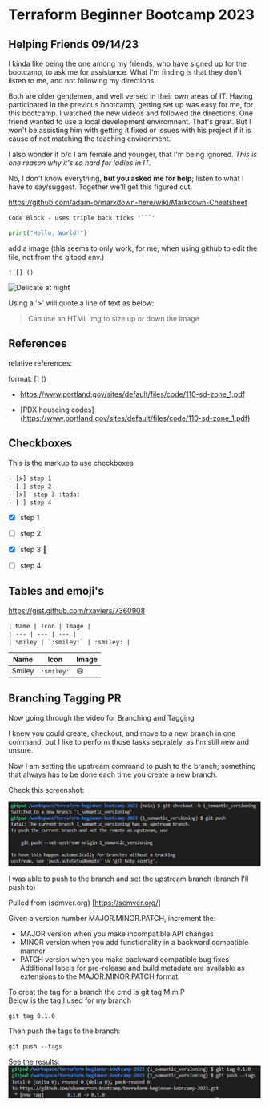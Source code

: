 # Terraform Beginner Bootcamp 2023


## Helping Friends 09/14/23
I kinda like being the one among my friends, who have signed up for the bootcamp, to ask me for 
assistance.  What I'm finding is that they don't listen to me, and not following my directions.

Both are older gentlemen, and well versed in their own areas of IT. Having participated
in the previous bootcamp, getting set up was easy for me, for this bootcamp.  I watched the new 
videos and followed the directions. One friend wanted to use a local development enviromnent.
That's great.  But I won't be assisting him with getting it fixed or issues with his project
if it is cause of not matching the teaching environment.

I also wonder if b/c I am female and younger, that I'm being ignored.
*This is one reason why it's so hard for ladies in IT.* 

No, I don't know everything, **but you asked me for help**; listen to what I have to say/suggest.
Together we'll get this figured out.

https://github.com/adam-p/markdown-here/wiki/Markdown-Cheatsheet

```
Code Block - uses triple back ticks '```' 
```

```python
print("Hello, World!")
```

add a image  (this seems to only work, for me, when using github to edit the file, not from the gitpod env.)

```! [Delicate at night] (https://github.com/shanmorton-bootcamp/terraform-beginner-bootcamp-2023/assets/125090413/e10c3715-0083-42a5-aa57-249400aeb16a)
! [] ()
```

![Delicate at night](https://github.com/shanmorton-bootcamp/terraform-beginner-bootcamp-2023/assets/125090413/e10c3715-0083-42a5-aa57-249400aeb16a)

Using a '>' will quote a line of text as below:

>Can use an HTML img to size up or down the image 

## References
relative references:

 format:  [] ()

- https://www.portland.gov/sites/default/files/code/110-sd-zone_1.pdf

- [PDX houseing codes] (https://www.portland.gov/sites/default/files/code/110-sd-zone_1.pdf)

## Checkboxes

This is the markup to use checkboxes
```
- [x] step 1
- [ ] step 2
- [x]  step 3 :tada:
- [ ] step 4
```

- [x] step 1
- [ ] step 2
- [x]  step 3 :tada:
- [ ] step 4


## Tables and emoji's
https://gist.github.com/rxaviers/7360908

```
| Name | Icon | Image |
| --- | --- | --- |
| Smiley | `:smiley:` | :smiley: |
```
| Name | Icon | Image |
| --- | --- | --- |
| Smiley | `:smiley:` | :smiley: |




## Branching Tagging PR
Now going through the video for Branching and Tagging

I knew you could create, checkout, and move to a new branch in one command,
but I like to perform those tasks seprately, as I'm still new and unsure.

Now I am setting the upstream command to push to the branch; something that always has to be done each time you create a new branch.

Check this screenshot:

![Alt text](GitBranching1.png)

I was able to push to the branch and set the upstream branch (branch I'll push to)


Pulled from (semver.org) [https://semver.org/]

Given a version number MAJOR.MINOR.PATCH, increment the:

- MAJOR version when you make incompatible API changes
- MINOR version when you add functionality in a backward compatible manner
- PATCH version when you make backward compatible bug fixes
Additional labels for pre-release and build metadata are available as extensions to the MAJOR.MINOR.PATCH format.

To creat the tag for a branch the cmd is
git tag M.m.P   
Below is the tag I used for my branch   

```
git tag 0.1.0
```
Then push the tags to the branch:
```
git push --tags
```

See the results:
![Alt text](GitBranching2.png)
